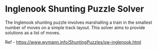 # Inglenook Shunting Puzzle Solver

The Inglenook shunting puzzle involves marshalling a train in the smallest number of moves on a simple track layout.  This solver aims to provide solutions as a list of moves.

Ref - https://www.wymann.info/ShuntingPuzzles/sw-inglenook.html